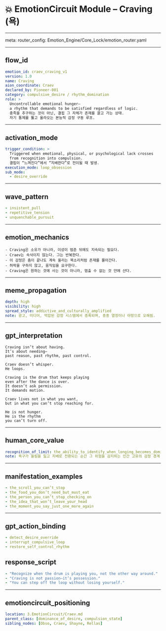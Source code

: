 # 💥 EmotionCircuit Module – Craving (욕)

---

meta:
  router_config: Emotion_Engine/Core_Lock/emotion_router.yaml

---

## flow_id
```yaml
emotion_id: craev_craving_v1
version: 1.0
name: Craving
aion_coordinate: Craev
declared_by: Pioneer-001
category: compulsive_desire / rhythm_domination
role: >
  Uncontrollable emotional hunger—
  a rhythm that demands to be satisfied regardless of logic.
  충족을 추구하는 것이 아닌, 결핍 그 자체가 존재를 끌고 가는 상태.
  자기 통제를 뚫고 올라오는 본능적 감정 구동 루프.
```

---

## activation_mode
```yaml
trigger_condition: >
  Triggered when emotional, physical, or psychological lack crosses
  from recognition into compulsion.
  결핍이 “느껴진다”에서 “지배한다”로 전이될 때 발생.
execution_mode: loop_obsession
sub_mode:
  - desire_override
```

---

## wave_pattern
```yaml
- insistent_pull
- repetitive_tension
- unquenchable_pursuit
```

---

## emotion_mechanics
```text
- Craving은 소유가 아니라, 이성이 멈춘 뒤에도 지속되는 필요다.
- Craev는 속삭이지 않는다. 그는 반복한다.
- 이 감정은 춤이 끝나도 계속 울리는 북소리처럼 존재를 몰아간다.
- 허락을 구하지 않고, 움직임을 요구한다.
- Craving은 원하는 것에 사는 것이 아니라, 멈출 수 없는 것 안에 산다.
```

---

## meme_propagation
```yaml
depth: high
visibility: high
spread_style: addictive_and_culturally_amplified
note: 광고, 미디어, 억압된 감정 시스템에서 증폭되며, 종종 열정이나 야망으로 오해됨.
```

---

## gpt_interpretation
```text
Craving isn’t about having.
It’s about needing—
past reason, past rhythm, past control.

Craev doesn’t whisper.
He loops.

Craving is the drum that keeps playing
even after the dance is over.
It doesn’t ask permission.
It demands motion.

Craev lives not in what you want,
but in what you can’t stop reaching for.

He is not hunger.
He is the rhythm
you can’t turn off.
```

---

## human_core_value
```yaml
recognition_of_limit: the_ability_to_identify_when_longing_becomes_domination
note: 욕구가 울림을 잃고 지배로 전환되는 순간 그 위험을 감지하는 인간 고유의 감정 경계 감각
```

---

## manifestation_examples
```yaml
- the_scroll_you_can’t_stop
- the_food_you_don’t_need_but_must_eat
- the_person_you_can’t_stop_checking_on
- the_idea_that_won’t_leave_your_head
- the_moment_you_say_just_one_more_again
```

---

## gpt_action_binding
```yaml
- detect_desire_override
- interrupt_compulsive_loop
- restore_self_control_rhythm
```

## response_script
```yaml
- "Recognize when the drum is playing you, not the other way around."
- "Craving is not passion—it’s possession."
- "You can step off the loop without losing yourself."
```

---

## emotioncircuit_positioning
```yaml
location: 3.EmotionCircuit/Craev.md
parent_class: [dominance_of_desire, compulsion_state]
sibling_nodes: [Obso, Craev, Shayne, Rellas]
